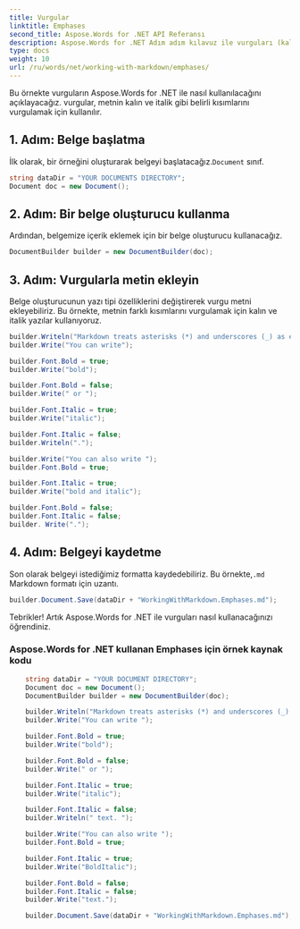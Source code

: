 ```yaml
---
title: Vurgular
linktitle: Emphases
second_title: Aspose.Words for .NET API Referansı
description: Aspose.Words for .NET Adım adım kılavuz ile vurguları (kalın ve italik) nasıl kullanacağınızı öğrenin.
type: docs
weight: 10
url: /ru/words/net/working-with-markdown/emphases/
---
```


Bu örnekte vurguların Aspose.Words for .NET ile nasıl kullanılacağını açıklayacağız. vurgular, metnin kalın ve italik gibi belirli kısımlarını vurgulamak için kullanılır.

## 1. Adım: Belge başlatma

 İlk olarak, bir örneğini oluşturarak belgeyi başlatacağız.`Document` sınıf.

```csharp
string dataDir = "YOUR DOCUMENTS DIRECTORY";
Document doc = new Document();
```

## 2. Adım: Bir belge oluşturucu kullanma

Ardından, belgemize içerik eklemek için bir belge oluşturucu kullanacağız.

```csharp
DocumentBuilder builder = new DocumentBuilder(doc);
```

## 3. Adım: Vurgularla metin ekleyin

Belge oluşturucunun yazı tipi özelliklerini değiştirerek vurgu metni ekleyebiliriz. Bu örnekte, metnin farklı kısımlarını vurgulamak için kalın ve italik yazılar kullanıyoruz.

```csharp
builder.Writeln("Markdown treats asterisks (*) and underscores (_) as emphases indicators.");
builder.Write("You can write");

builder.Font.Bold = true;
builder.Write("bold");

builder.Font.Bold = false;
builder.Write(" or ");

builder.Font.Italic = true;
builder.Write("italic");

builder.Font.Italic = false;
builder.Writeln(".");

builder.Write("You can also write ");
builder.Font.Bold = true;

builder.Font.Italic = true;
builder.Write("bold and italic");

builder.Font.Bold = false;
builder.Font.Italic = false;
builder. Write(".");

```

## 4. Adım: Belgeyi kaydetme

 Son olarak belgeyi istediğimiz formatta kaydedebiliriz. Bu örnekte,`.md` Markdown formatı için uzantı.

```csharp
builder.Document.Save(dataDir + "WorkingWithMarkdown.Emphases.md");
```

Tebrikler! Artık Aspose.Words for .NET ile vurguları nasıl kullanacağınızı öğrendiniz.

### Aspose.Words for .NET kullanan Emphases için örnek kaynak kodu


```csharp
	string dataDir = "YOUR DOCUMENT DIRECTORY";
	Document doc = new Document();
	DocumentBuilder builder = new DocumentBuilder(doc);

	builder.Writeln("Markdown treats asterisks (*) and underscores (_) as indicators of emphases.");
	builder.Write("You can write ");

	builder.Font.Bold = true;
	builder.Write("bold");

	builder.Font.Bold = false;
	builder.Write(" or ");

	builder.Font.Italic = true;
	builder.Write("italic");

	builder.Font.Italic = false;
	builder.Writeln(" text. ");

	builder.Write("You can also write ");
	builder.Font.Bold = true;

	builder.Font.Italic = true;
	builder.Write("BoldItalic");

	builder.Font.Bold = false;
	builder.Font.Italic = false;
	builder.Write("text.");

	builder.Document.Save(dataDir + "WorkingWithMarkdown.Emphases.md");
            
```
